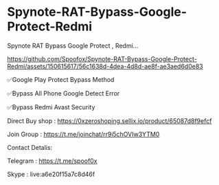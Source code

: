
# Spynote-RAT-Bypass-Google-Protect-Redmi
Spynote RAT Bypass Google Protect ,  Redmi...



https://github.com/Spoofox/Spynote-RAT-Bypass-Google-Protect-Redmi/assets/150615617/56c1638d-4dea-4d8d-ae8f-ae3aed6d0e83



✅Google Play Protect Bypass Method

✅Bypass All Phone Google Detect Error

✅Bypass Redmi Avast Security

Direct Buy shop : https://0xzeroshoping.sellix.io/product/65087d8f9efcf

Join Group : https://t.me/joinchat/rr9i5chOVIw3YTM0

Contact Detalis:

Telegram : https://t.me/spoof0x

Skype : live:a6e20f15a7c8d46f

